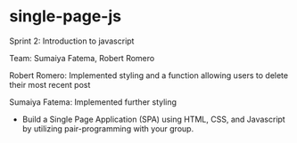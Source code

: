 # single-page-js
Sprint 2: Introduction to javascript

Team: Sumaiya Fatema, Robert Romero

Robert Romero: Implemented styling and a function allowing users to delete their most recent post 

Sumaiya Fatema: Implemented further styling 

* Build a Single Page Application (SPA) using HTML, CSS, and Javascript by utilizing pair-programming with your group. 
